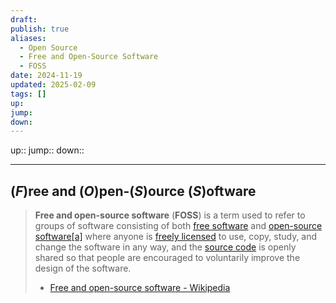 ```yaml
---
draft: 
publish: true
aliases:
  - Open Source
  - Free and Open-Source Software
  - FOSS
date: 2024-11-19
updated: 2025-02-09
tags: []
up: 
jump: 
down: 
---
```


up::
jump::
down::

---

## (_F_)ree and (_O_)pen-(_S_)ource (_S_)oftware

> **Free and open-source software** (**FOSS**) is a term used to refer to groups of software consisting of both [free software](https://en.wikipedia.org/wiki/Free_software "Free software") and [open-source software](https://en.wikipedia.org/wiki/Open-source_software "Open-source software")[[a]](https://en.wikipedia.org/wiki/Free_and_open-source_software#cite_note-3) where anyone is [freely licensed](https://en.wikipedia.org/wiki/Free_software_license "Free software license") to use, copy, study, and change the software in any way, and the [source code](https://en.wikipedia.org/wiki/Source_code "Source code") is openly shared so that people are encouraged to voluntarily improve the design of the software.
> - [Free and open-source software - Wikipedia](https://en.wikipedia.org/wiki/Free_and_open-source_software)
